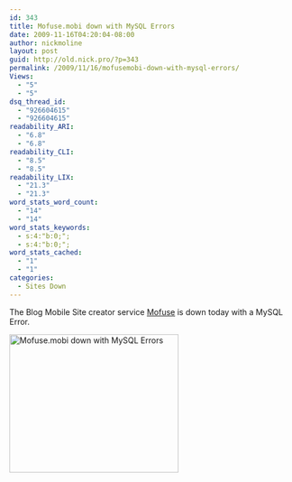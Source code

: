 ```yaml
---
id: 343
title: Mofuse.mobi down with MySQL Errors
date: 2009-11-16T04:20:04-08:00
author: nickmoline
layout: post
guid: http://old.nick.pro/?p=343
permalink: /2009/11/16/mofusemobi-down-with-mysql-errors/
Views:
  - "5"
  - "5"
dsq_thread_id:
  - "926604615"
  - "926604615"
readability_ARI:
  - "6.8"
  - "6.8"
readability_CLI:
  - "8.5"
  - "8.5"
readability_LIX:
  - "21.3"
  - "21.3"
word_stats_word_count:
  - "14"
  - "14"
word_stats_keywords:
  - s:4:"b:0;";
  - s:4:"b:0;";
word_stats_cached:
  - "1"
  - "1"
categories:
  - Sites Down
---
```

The Blog Mobile Site creator service [Mofuse](http://mofuse.mobi/) is down today with a MySQL Error.

<img class="aligncenter size-medium wp-image-344" title="Mofuse.mobi down with MySQL Errors" alt="Mofuse.mobi down with MySQL Errors" src="{{ site.baseurl }}/wp-content/uploads/2011/05/mofusedown-300x245.png" width="300" height="245" data-recalc-dims="1" />